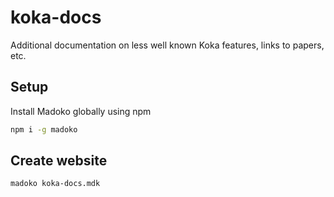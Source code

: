 # koka-docs
Additional documentation on less well known Koka features, links to papers, etc.


## Setup

Install Madoko globally using npm
```bash
npm i -g madoko
```

## Create website

```bash
madoko koka-docs.mdk
```